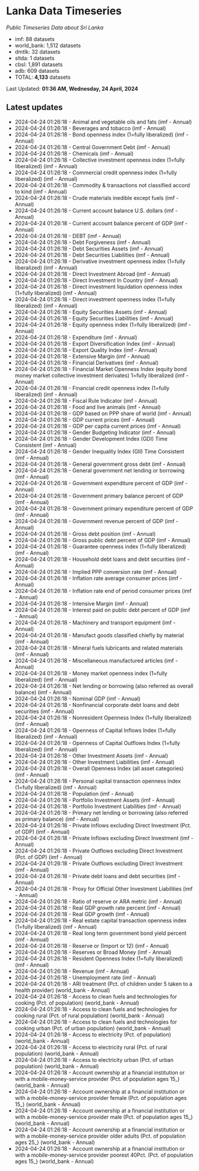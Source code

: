 # Lanka Data Timeseries
*Public Timeseries Data about Sri Lanka*

* imf: 88 datasets
* world_bank: 1,512 datasets
* dmtlk: 32 datasets
* sltda: 1 datasets
* cbsl: 1,891 datasets
* adb: 609 datasets
* TOTAL: **4,133** datasets

Last Updated: **01:36 AM, Wednesday, 24 April, 2024**

## Latest updates

* 2024-04-24 01:26:18 - Animal and vegetable oils and fats (imf - Annual)
* 2024-04-24 01:26:18 - Beverages and tobacco (imf - Annual)
* 2024-04-24 01:26:18 - Bond openness index (1=fully liberalized) (imf - Annual)
* 2024-04-24 01:26:18 - Central Government Debt (imf - Annual)
* 2024-04-24 01:26:18 - Chemicals (imf - Annual)
* 2024-04-24 01:26:18 - Collective investment openness index (1=fully liberalized) (imf - Annual)
* 2024-04-24 01:26:18 - Commercial credit openness index (1=fully liberalized) (imf - Annual)
* 2024-04-24 01:26:18 - Commodity & transactions not classified accord to kind (imf - Annual)
* 2024-04-24 01:26:18 - Crude materials inedible except fuels (imf - Annual)
* 2024-04-24 01:26:18 - Current account balance U.S. dollars (imf - Annual)
* 2024-04-24 01:26:18 - Current account balance percent of GDP (imf - Annual)
* 2024-04-24 01:26:18 - DEBT (imf - Annual)
* 2024-04-24 01:26:18 - Debt Forgiveness (imf - Annual)
* 2024-04-24 01:26:18 - Debt Securities Assets (imf - Annual)
* 2024-04-24 01:26:18 - Debt Securities Liabilities (imf - Annual)
* 2024-04-24 01:26:18 - Derivative investment openness index (1=fully liberalized) (imf - Annual)
* 2024-04-24 01:26:18 - Direct Investment Abroad (imf - Annual)
* 2024-04-24 01:26:18 - Direct Investment In Country (imf - Annual)
* 2024-04-24 01:26:18 - Direct investment liquidation openness index (1=fully liberalized) (imf - Annual)
* 2024-04-24 01:26:18 - Direct investment openness index (1=fully liberalized) (imf - Annual)
* 2024-04-24 01:26:18 - Equity Securities Assets (imf - Annual)
* 2024-04-24 01:26:18 - Equity Securities Liabilities (imf - Annual)
* 2024-04-24 01:26:18 - Equity openness index (1=fully liberalized) (imf - Annual)
* 2024-04-24 01:26:18 - Expenditure (imf - Annual)
* 2024-04-24 01:26:18 - Export Diversification Index (imf - Annual)
* 2024-04-24 01:26:18 - Export Quality Index (imf - Annual)
* 2024-04-24 01:26:18 - Extensive Margin (imf - Annual)
* 2024-04-24 01:26:18 - Financial Derivatives (imf - Annual)
* 2024-04-24 01:26:18 - Financial Market Openness Index (equity bond money market collective investment derivates) 1=fully liberalized (imf - Annual)
* 2024-04-24 01:26:18 - Financial credit openness index (1=fully liberalized) (imf - Annual)
* 2024-04-24 01:26:18 - Fiscal Rule Indicator (imf - Annual)
* 2024-04-24 01:26:18 - Food and live animals (imf - Annual)
* 2024-04-24 01:26:18 - GDP based on PPP share of world (imf - Annual)
* 2024-04-24 01:26:18 - GDP current prices (imf - Annual)
* 2024-04-24 01:26:18 - GDP per capita current prices (imf - Annual)
* 2024-04-24 01:26:18 - Gender Budgeting Indicator (imf - Annual)
* 2024-04-24 01:26:18 - Gender Development Index (GDI) Time Consistent (imf - Annual)
* 2024-04-24 01:26:18 - Gender Inequality Index (GII) Time Consistent (imf - Annual)
* 2024-04-24 01:26:18 - General government gross debt (imf - Annual)
* 2024-04-24 01:26:18 - General government net lending or borrowing (imf - Annual)
* 2024-04-24 01:26:18 - Government expenditure percent of GDP (imf - Annual)
* 2024-04-24 01:26:18 - Government primary balance percent of GDP (imf - Annual)
* 2024-04-24 01:26:18 - Government primary expenditure percent of GDP (imf - Annual)
* 2024-04-24 01:26:18 - Government revenue percent of GDP (imf - Annual)
* 2024-04-24 01:26:18 - Gross debt position (imf - Annual)
* 2024-04-24 01:26:18 - Gross public debt percent of GDP (imf - Annual)
* 2024-04-24 01:26:18 - Guarantee openness index (1=fully liberalized) (imf - Annual)
* 2024-04-24 01:26:18 - Household debt loans and debt securities (imf - Annual)
* 2024-04-24 01:26:18 - Implied PPP conversion rate (imf - Annual)
* 2024-04-24 01:26:18 - Inflation rate average consumer prices (imf - Annual)
* 2024-04-24 01:26:18 - Inflation rate end of period consumer prices (imf - Annual)
* 2024-04-24 01:26:18 - Intensive Margin (imf - Annual)
* 2024-04-24 01:26:18 - Interest paid on public debt percent of GDP (imf - Annual)
* 2024-04-24 01:26:18 - Machinery and transport equipment (imf - Annual)
* 2024-04-24 01:26:18 - Manufact goods classified chiefly by material (imf - Annual)
* 2024-04-24 01:26:18 - Mineral fuels lubricants and related materials (imf - Annual)
* 2024-04-24 01:26:18 - Miscellaneous manufactured articles (imf - Annual)
* 2024-04-24 01:26:18 - Money market openness index (1=fully liberalized) (imf - Annual)
* 2024-04-24 01:26:18 - Net lending or borrowing (also referred as overall balance) (imf - Annual)
* 2024-04-24 01:26:18 - Nominal GDP (imf - Annual)
* 2024-04-24 01:26:18 - Nonfinancial corporate debt loans and debt securities (imf - Annual)
* 2024-04-24 01:26:18 - Nonresident Openness Index (1=fully liberalized) (imf - Annual)
* 2024-04-24 01:26:18 - Openness of Capital Inflows Index (1=fully liberalized) (imf - Annual)
* 2024-04-24 01:26:18 - Openness of Capital Outflows Index (1=fully liberalized) (imf - Annual)
* 2024-04-24 01:26:18 - Other Investment Assets (imf - Annual)
* 2024-04-24 01:26:18 - Other Investment Liabilities (imf - Annual)
* 2024-04-24 01:26:18 - Overall Openness Index (all asset categories) (imf - Annual)
* 2024-04-24 01:26:18 - Personal capital transaction openness index (1=fully liberalized) (imf - Annual)
* 2024-04-24 01:26:18 - Population (imf - Annual)
* 2024-04-24 01:26:18 - Portfolio Investment Assets (imf - Annual)
* 2024-04-24 01:26:18 - Portfolio Investment Liabilities (imf - Annual)
* 2024-04-24 01:26:18 - Primary net lending or borrowing (also referred as primary balance) (imf - Annual)
* 2024-04-24 01:26:18 - Private Inflows excluding Direct Investment (Pct. of GDP) (imf - Annual)
* 2024-04-24 01:26:18 - Private Inflows excluding Direct Investment (imf - Annual)
* 2024-04-24 01:26:18 - Private Outflows excluding Direct Investment (Pct. of GDP) (imf - Annual)
* 2024-04-24 01:26:18 - Private Outflows excluding Direct Investment (imf - Annual)
* 2024-04-24 01:26:18 - Private debt loans and debt securities (imf - Annual)
* 2024-04-24 01:26:18 - Proxy for Official Other Investment Liabilities (imf - Annual)
* 2024-04-24 01:26:18 - Ratio of reserve or ARA metric (imf - Annual)
* 2024-04-24 01:26:18 - Real GDP growth rate percent (imf - Annual)
* 2024-04-24 01:26:18 - Real GDP growth (imf - Annual)
* 2024-04-24 01:26:18 - Real estate capital transaction openness index (1=fully liberalized) (imf - Annual)
* 2024-04-24 01:26:18 - Real long term government bond yield percent (imf - Annual)
* 2024-04-24 01:26:18 - Reserve or (Import or 12) (imf - Annual)
* 2024-04-24 01:26:18 - Reserves or Broad Money (imf - Annual)
* 2024-04-24 01:26:18 - Resident Openness Index (1=fully liberalized) (imf - Annual)
* 2024-04-24 01:26:18 - Revenue (imf - Annual)
* 2024-04-24 01:26:18 - Unemployment rate (imf - Annual)
* 2024-04-24 01:26:18 - ARI treatment (Pct. of children under 5 taken to a health provider) (world_bank - Annual)
* 2024-04-24 01:26:18 - Access to clean fuels and technologies for cooking (Pct. of population) (world_bank - Annual)
* 2024-04-24 01:26:18 - Access to clean fuels and technologies for cooking rural (Pct. of rural population) (world_bank - Annual)
* 2024-04-24 01:26:18 - Access to clean fuels and technologies for cooking urban (Pct. of urban population) (world_bank - Annual)
* 2024-04-24 01:26:18 - Access to electricity (Pct. of population) (world_bank - Annual)
* 2024-04-24 01:26:18 - Access to electricity rural (Pct. of rural population) (world_bank - Annual)
* 2024-04-24 01:26:18 - Access to electricity urban (Pct. of urban population) (world_bank - Annual)
* 2024-04-24 01:26:18 - Account ownership at a financial institution or with a mobile-money-service provider (Pct. of population ages 15_) (world_bank - Annual)
* 2024-04-24 01:26:18 - Account ownership at a financial institution or with a mobile-money-service provider female (Pct. of population ages 15_) (world_bank - Annual)
* 2024-04-24 01:26:18 - Account ownership at a financial institution or with a mobile-money-service provider male (Pct. of population ages 15_) (world_bank - Annual)
* 2024-04-24 01:26:18 - Account ownership at a financial institution or with a mobile-money-service provider older adults (Pct. of population ages 25_) (world_bank - Annual)
* 2024-04-24 01:26:18 - Account ownership at a financial institution or with a mobile-money-service provider poorest 40Pct. (Pct. of population ages 15_) (world_bank - Annual)